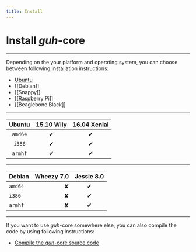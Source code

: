 ```yaml
---
title: Install
---
```


# Install *guh*-core
--------------------------------------------

Depending on the your platform and operating system, you can choose between following installation instructions:

* [Ubuntu](/ubuntu)
* [[Debian]]
* [[Snappy]]
* [[Raspberry Pi]]
* [[Beaglebone Black]]

----------------------------------------------
| Ubuntu       | 15.10 Wily   | 16.04 Xenial |
|:------------:|:------------:|:------------:|
| `amd64`      |       ✔      |       ✔      |
| `i386`       |       ✔      |       ✔      |
| `armhf`      |       ✔      |       ✔      |


--------------------------------------------
| Debian     |  Wheezy 7.0  |  Jessie 8.0  |
|:-----------|-------------:|:------------:|
| `amd64`    |       ✘      |       ✔      |
| `i386`     |       ✘      |       ✔      |
| `armhf`    |       ✘      |       ✔      |
--------------------------------------------

If you want to use *guh*-core somewhere else, you can also compile the code by using following instructions:

* [Compile the *guh*-core source code](https://github.com/guh/guh/wiki/Compile-guh)
